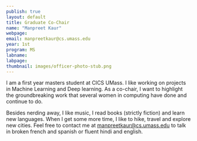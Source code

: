 ```yaml
---
publish: true 
layout: default
title: Graduate Co-Chair
name: "Manpreet Kaur"
webpage: 
email: manpreetkaur@cs.umass.edu
year: 1st
program: MS
labname: 
labpage: 
thumbnail: images/officer-photo-stub.png
---
```

I am a first year masters student at CICS UMass. I like working on projects in Machine Learning and Deep learning. As a co-chair, I want to highlight the groundbreaking work that several women in computing have done and continue to do. 

Besides nerding away, I like music, I read books (strictly fiction) and learn new languages. When I get some more time, I like to hike, travel and explore new cities. Feel free to contact me at manpreetkaur@cs.umass.edu to talk in broken french and spanish or fluent hindi and english.
